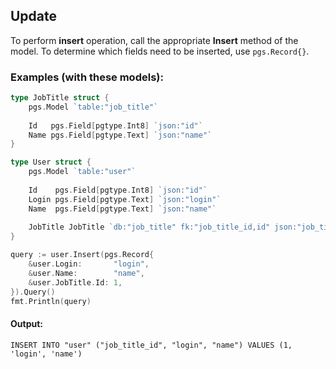 ## Update

To perform **insert** operation, call the appropriate **Insert** method of the model.
To determine which fields need to be inserted, use `pgs.Record{}`.

### **Examples (with these models):**
```go
type JobTitle struct {
    pgs.Model `table:"job_title"`
    
    Id   pgs.Field[pgtype.Int8] `json:"id"`
    Name pgs.Field[pgtype.Text] `json:"name"`
}

type User struct {
    pgs.Model `table:"user"`
    
    Id    pgs.Field[pgtype.Int8] `json:"id"`
    Login pgs.Field[pgtype.Text] `json:"login"`
    Name  pgs.Field[pgtype.Text] `json:"name"`
    
    JobTitle JobTitle `db:"job_title" fk:"job_title_id,id" json:"job_title"`
}
```

```go
query := user.Insert(pgs.Record{
    &user.Login:       "login",
    &user.Name:        "name",
    &user.JobTitle.Id: 1,
}).Query()
fmt.Println(query)
```

#### Output:
```
INSERT INTO "user" ("job_title_id", "login", "name") VALUES (1, 'login', 'name')
```